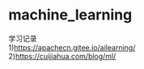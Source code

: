 # machine_learning  
学习记录  
1)https://apachecn.gitee.io/ailearning/   
2)https://cuijiahua.com/blog/ml/  

